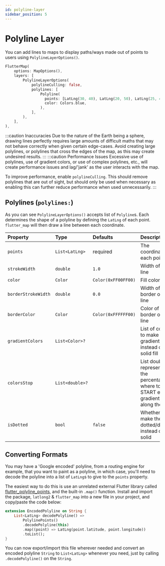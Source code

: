 ```yaml
---
id: polyline-layer
sidebar_position: 5
---
```


# Polyline Layer

You can add lines to maps to display paths/ways made out of points to users using `PolylineLayerOptions()`.

``` dart
FlutterMap(
    options: MapOptions(),
    layers: [
        PolylineLayerOptions(
            polylineCulling: false,
            polylines: [
                Polyline(
                  points: [LatLng(30, 40), LatLng(20, 50), LatLng(25, 45),],
                  color: Colors.blue,
                ),
            ],
        ),
    ],
),
```

:::caution Inaccuracies
Due to the nature of the Earth being a sphere, drawing lines perfectly requires large amounts of difficult maths that may not behave correctly when given certain edge-cases. Avoid creating large polylines, or polylines that cross the edges of the map, as this may create undesired results.
:::
:::caution Performance Issues
Excessive use of polylines, use of gradient colors, or use of complex polylines, etc., will create performance issues and lag/'jank' as the user interacts with the map.

To improve performance, enable `polylineCulling`. This should remove polylines that are out of sight, but should only be used when necessary as enabling this can further reduce performance when used unnecessarily.
:::

## Polylines (`polylines:`)

As you can see `PolylineLayerOptions()` accepts list of `Polyline`s. Each determines the shape of a polyline by defining the `LatLng` of each point. `flutter_map` will then draw a line between each coordinate.

| Property            | Type            | Defaults            | Description                                                                                   |
| :------------------ | :-------------- | :------------------ | :-------------------------------------------------------------------------------------------- |
| `points`            | `List<LatLng>`  | required            | The coordinates of each point                                                                 |
| `strokeWidth`       | `double`        | `1.0`               | Width of the line                                                                             |
| `color`             | `Color`         | `Color(0xFF00FF00)` | Fill color                                                                                    |
| `borderStrokeWidth` | `double`        | `0.0`               | Width of the border of the line                                                               |
| `borderColor`       | `Color`         | `Color(0xFFFFFF00)` | Color of the border of the line                                                               |
| `gradientColors`    | `List<Color>?`  |                     | List of colors to make gradient fill instead of a solid fill                                  |
| `colorsStop`        | `List<double>?` |                     | List doubles representing the percentage of where to START each gradient color along the line |
| `isDotted`          | `bool`          | `false`             | Whether to make the line dotted/dashed instead of solid                                       |

## Converting Formats

You may have a 'Google encoded' polyline, from a routing engine for example, that you want to paint as a polyline, in which case, you'll need to decode the polyline into a list of `LatLng`s to give to the `points` property.

The easiest way to do this is use an unrelated external Flutter library called [flutter_polyline_points](https://pub.dev/packages/flutter_polyline_points), and the built-in `.map()` function. Install and import the package, `latlong2` & `flutter_map` into a new file in your project, and copy/paste the code below:

```dart
extension EncodedPolyline on String {
    List<LatLng> decodePolyline() =>
        PolylinePoints()
        .decodePolyline(this)
        .map((point) => LatLng(point.latitude, point.longitude))
        .toList();
}
```

You can now export/import this file wherever needed and convert an encoded polyline `String` to `List<LatLng>` whenever you need, just by calling `.decodePolyline()` on the `String`.

